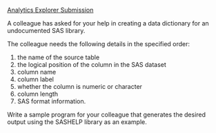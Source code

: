 [Analytics Explorer Submission](https://communities.sas.com/t5/SAS-Analytics-Explorer/Programming-Problem-for-07Oct2020/ba-p/677597)

A colleague has asked for your help in creating a data dictionary for an undocumented SAS library.
 
The colleague needs the following details in the specified order:
<ol>
<li>the name of the source table</li>
<li>the logical position of the column in the SAS dataset</li>
<li>column name</li>
<li>column label</li>
<li>whether the column is numeric or character</li>
<li>column length</li>
<li>SAS format information.</li>
</ol>

Write a sample program for your colleague that generates the desired output using the SASHELP library as an example.
